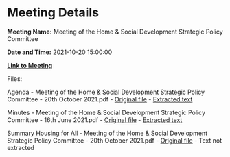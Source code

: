 # Meeting Details

**Meeting Name:** Meeting of the Home & Social Development Strategic Policy Committee

**Date and Time:** 2021-10-20 15:00:00

**[Link to Meeting](https://www.limerick.ie/council/whats-on/meeting-home-social-development-strategic-policy-committee-5)**

Files: 

Agenda - Meeting of the Home & Social Development Strategic Policy Committee - 20th October 2021.pdf - [Original file](https://www.limerick.ie/sites/default/files/media/documents/2021-10/20102021_spc_final_agenda.pdf) - [Extracted text](./Agenda%20-%C2%A0Meeting%20of%20the%20Home%20%26%20Social%20Development%20Strategic%20Policy%20Committee%20-%C2%A020th%20October%202021.md)

Minutes - Meeting of the Home & Social Development Strategic Policy Committee - 16th June 2021.pdf - [Original file](https://www.limerick.ie/sites/default/files/media/documents/2021-10/16062021_final_spc_minutes_0.pdf) - [Extracted text](./Minutes%20-%C2%A0Meeting%20of%20the%20Home%20%26%20Social%20Development%20Strategic%20Policy%20Committee%20-%2016th%20June%202021.md)

Summary Housing for All - Meeting of the Home & Social Development Strategic Policy Committee - 20th October 2021.pdf - [Original file](https://www.limerick.ie/sites/default/files/media/documents/2021-10/summary-housing-for-all.pdf) - Text not extracted

